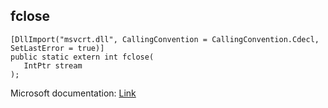 ## fclose

```
[DllImport("msvcrt.dll", CallingConvention = CallingConvention.Cdecl, SetLastError = true)]
public static extern int fclose(
   IntPtr stream
);
```

Microsoft documentation: [Link](https://docs.microsoft.com/en-us/cpp/c-runtime-library/reference/fclose-fcloseall)
